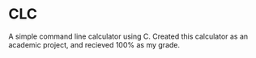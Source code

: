 # CLC
A simple command line calculator using C.
Created this calculator as an academic project, and recieved 100% as my grade.
